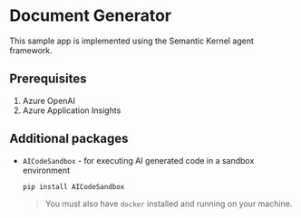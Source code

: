 # Document Generator

This sample app is implemented using the Semantic Kernel agent framework.

## Prerequisites

1. Azure OpenAI
2. Azure Application Insights

## Additional packages

- `AICodeSandbox` - for executing AI generated code in a sandbox environment

    ```bash
    pip install AICodeSandbox
    ```

    > You must also have `docker` installed and running on your machine.
